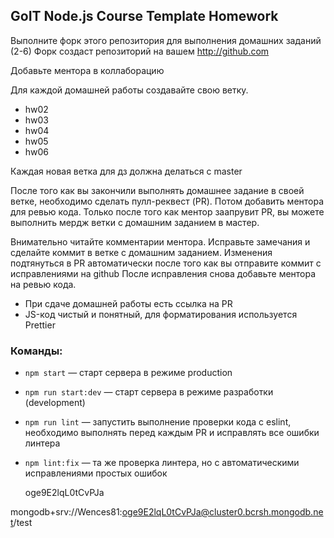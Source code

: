 ## GoIT Node.js Course Template Homework

Выполните форк этого репозитория для выполнения домашних заданий (2-6) Форк создаст репозиторий на
вашем http://github.com

Добавьте ментора в коллаборацию

Для каждой домашней работы создавайте свою ветку.

- hw02
- hw03
- hw04
- hw05
- hw06

Каждая новая ветка для дз должна делаться с master

После того как вы закончили выполнять домашнее задание в своей ветке, необходимо сделать
пулл-реквест (PR). Потом добавить ментора для ревью кода. Только после того как ментор заапрувит PR,
вы можете выполнить мердж ветки с домашним заданием в мастер.

Внимательно читайте комментарии ментора. Исправьте замечания и сделайте коммит в ветке с домашним
заданием. Изменения подтянуться в PR автоматически после того как вы отправите коммит с
исправлениями на github После исправления снова добавьте ментора на ревью кода.

- При сдаче домашней работы есть ссылка на PR
- JS-код чистый и понятный, для форматирования используется Prettier

### Команды:

- `npm start` &mdash; старт сервера в режиме production
- `npm run start:dev` &mdash; старт сервера в режиме разработки (development)
- `npm run lint` &mdash; запустить выполнение проверки кода с eslint, необходимо выполнять перед
  каждым PR и исправлять все ошибки линтера
- `npm lint:fix` &mdash; та же проверка линтера, но с автоматическими исправлениями простых ошибок

  oge9E2lqL0tCvPJa

mongodb+srv://Wences81:oge9E2lqL0tCvPJa@cluster0.bcrsh.mongodb.net/test
